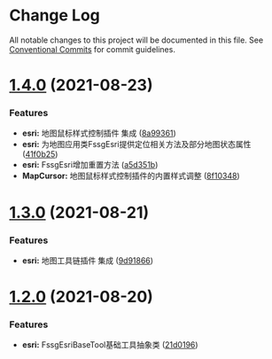 # Change Log

All notable changes to this project will be documented in this file.
See [Conventional Commits](https://conventionalcommits.org) for commit guidelines.

# [1.4.0](https://gitee.com/fssgis/fssgis/compare/@fssgis/fssg-esri@1.3.0...@fssgis/fssg-esri@1.4.0) (2021-08-23)


### Features

* **esri:** 地图鼠标样式控制插件 集成 ([8a99361](https://gitee.com/fssgis/fssgis/commits/8a99361c055037147de1a3238acea9e37556851f))
* **esri:** 为地图应用类FssgEsri提供定位相关方法及部分地图状态属性 ([41f0b25](https://gitee.com/fssgis/fssgis/commits/41f0b25b9bf0dacd1f03076cd4f0dc727a6a384f))
* **esri:** FssgEsri增加重置方法 ([a5d351b](https://gitee.com/fssgis/fssgis/commits/a5d351b22bdb2007aff3834ad3f896f8eb60e3a8))
* **MapCursor:** 地图鼠标样式控制插件的内置样式调整 ([8f10348](https://gitee.com/fssgis/fssgis/commits/8f10348784f6203bddd780415108442004f3d019))





# [1.3.0](https://gitee.com/fssgis/fssgis/compare/@fssgis/fssg-esri@1.2.0...@fssgis/fssg-esri@1.3.0) (2021-08-21)


### Features

* **esri:** 地图工具链插件 集成 ([9d91866](https://gitee.com/fssgis/fssgis/commits/9d9186632f1839c358c665be7a65c44c47900e56))





# [1.2.0](https://gitee.com/fssgis/fssgis/compare/@fssgis/fssg-esri@1.1.2...@fssgis/fssg-esri@1.2.0) (2021-08-20)


### Features

* **esri:** FssgEsriBaseTool基础工具抽象类 ([21d0196](https://gitee.com/fssgis/fssgis/commits/21d019659356b01d0e84aef6033522711f547295))
